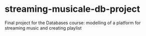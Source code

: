 # streaming-musicale-db-project
Final project for the Databases course: modelling of a platform for streaming music and creating playlist
